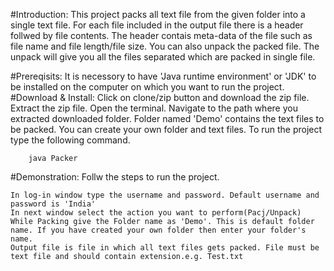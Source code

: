 
#Introduction:
	This project packs all text file from the given folder into a single text file. For each file included in the 
output file there is a header follwed by file contents. The header contais meta-data of the file such as file name
and file length/file size.  You can also unpack the packed file. The unpack will give you all the files separated 
which are packed in single file.

#Prereqisits:
	It is necessory to have 'Java runtime environment' or 'JDK' to be installed on the computer on which you want to run the project.
#Download & Install:
	Click on  clone/zip button and download the zip file. 
	Extract the zip file.
	Open the terminal.
	Navigate to the path where you extracted downloaded folder.
	Folder named 'Demo' contains the text files to be packed. You can create your own folder and text files.
	To run the project  type the following command. 

		java Packer

#Demonstration:
	Follw the steps to run the project.

	In log-in window type the username and password. Default username and password is 'India'
	In next window select the action you want to perform(Pacj/Unpack)
	While Packing give the Folder name as 'Demo'. This is default folder name. If you have created your own folder then enter your folder's name. 
	Output file is file in which all text files gets packed. File must be text file and should contain extension.e.g. Test.txt
	 
